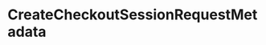 # CreateCheckoutSessionRequestMetadata







<!-- This file was generated by liblab | https://liblab.com/ -->